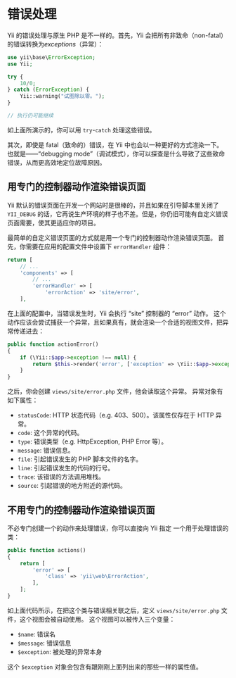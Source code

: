 错误处理
==============

Yii 的错误处理与原生 PHP 是不一样的。首先，Yii 会把所有非致命（non-fatal）的错误转换为*exceptions*（异常）：

```php
use yii\base\ErrorException;
use Yii;

try {
	10/0;
} catch (ErrorException) {
	Yii::warning("试图除以零。");
}

// 执行仍可能继续
```

如上面所演示的，你可以用 `try`-`catch` 处理这些错误。

其次，即使是 fatal（致命的）错误，在 Yii 中也会以一种更好的方式渲染一下。也就是——“debugging mode”（调试模式），你可以探查是什么导致了这些致命错误，从而更高效地定位故障原因。

用专门的控制器动作渲染错误页面
-------------------------------------------------

Yii 默认的错误页面在开发一个网站时是很棒的，并且如果在引导脚本里关闭了 `YII_DEBUG` 的话，它再说生产环境的样子也不差。但是，你仍旧可能有自定义错误页面需要，使其更适应你的项目。

最简单的自定义错误页面的方式就是用一个专门的控制器动作渲染错误页面。
首先，你需要在应用的配置文件中设置下 `errorHandler` 组件：

```php
return [
    // ...
    'components' => [
        // ...
        'errorHandler' => [
            'errorAction' => 'site/error',
    ],
```

在上面的配置中，当错误发生时，Yii 会执行 “site” 控制器的 “error” 动作。
这个动作应该会尝试捕获一个异常，且如果真有，就会渲染一个合适的视图文件，把异常传递进去：

```php
public function actionError()
{
    if (\Yii::$app->exception !== null) {
        return $this->render('error', ['exception' => \Yii::$app->exception]);
    }
}
```

之后，你会创建 `views/site/error.php` 文件，他会读取这个异常。
异常对象有如下属性：

- `statusCode`: HTTP 状态代码（e.g. 403、500）。该属性仅存在于 HTTP 异常。
- `code`: 这个异常的代码。
- `type`: 错误类型（e.g. HttpException, PHP Error 等）。
- `message`: 错误信息。
- `file`: 引起错误发生的 PHP 脚本文件的名字。
- `line`: 引起错误发生的代码的行号。
- `trace`: 该错误的方法调用堆栈。
- `source`: 引起错误的地方附近的源代码。

不用专门的控制器动作渲染错误页面
------------------------------------------------------

不必专门创建一个的动作来处理错误，你可以直接向 Yii 指定
一个用于处理错误的类：

```php
public function actions()
{
    return [
        'error' => [
            'class' => 'yii\web\ErrorAction',
        ],
    ];
}
```

如上面代码所示，在把这个类与错误相关联之后，定义 `views/site/error.php` 文件，这个视图会被自动使用。
这个视图可以被传入三个变量：

- `$name`: 错误名
- `$message`: 错误信息
- `$exception`: 被处理的异常本身

这个 `$exception` 对象会包含有跟刚刚上面列出来的那些一样的属性值。
